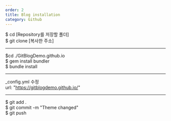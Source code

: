 ```yaml
---   
order: 2   
title: Blog installation   
category: Github   
---   
```

   
$ cd [Repository를 저장할 폴더]    
$ git clone [복사한 주소]   
***   
$cd ./GitBlogDemo.github.io   
$ gem install bundler   
$ bundle install   
***   
_config.yml 수정   
url: "https://gitblogdemo.github.io/"    
***   
$ git add .    
$ git commit -m "Theme changed"    
$ git push   
   
   
   
